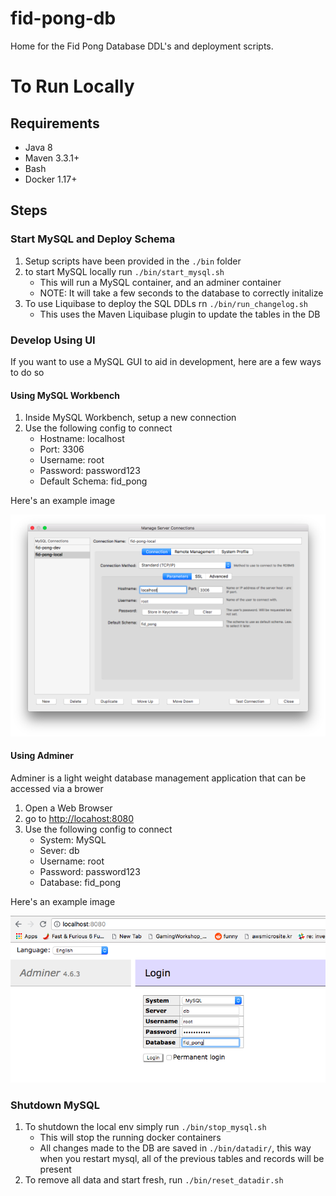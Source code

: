 # fid-pong-db
Home for the Fid Pong Database DDL's and deployment scripts.

# To Run Locally

## Requirements

* Java 8
* Maven 3.3.1+
* Bash
* Docker 1.17+

## Steps

### Start MySQL and Deploy Schema
1. Setup scripts have been provided in the `./bin` folder
2. to start MySQL locally run `./bin/start_mysql.sh`
    * This will run a MySQL container, and an adminer container
    * NOTE: It will take a few seconds to the database to correctly initalize
3. To use Liquibase to deploy the SQL DDLs rn `./bin/run_changelog.sh`
    * This uses the Maven Liquibase plugin to update the tables in the DB

### Develop Using UI

If you want to use a MySQL GUI to aid in development, here are a few ways to do so

#### Using MySQL Workbench

1. Inside MySQL Workbench, setup a new connection
2. Use the following config to connect
    * Hostname: localhost
    * Port: 3306
    * Username: root
    * Password: password123
    * Default Schema: fid_pong

Here's an example image

![MySQL Workbench Connection Image](./docs/images/mysql_workbench.png)

#### Using Adminer

Adminer is a light weight database management application that can be accessed
via a brower

1. Open a Web Browser
2. go to <http://locahost:8080>
3. Use the following config to connect
    * System: MySQL
    * Sever: db
    * Username: root
    * Password: password123
    * Database: fid_pong

Here's an example image

![Adminer Login Example](./docs/images/adminer_login.png)


### Shutdown MySQL
1. To shutdown the local env simply run `./bin/stop_mysql.sh`
    * This will stop the running docker containers
    * All changes made to the DB are saved in `./bin/datadir/`, this way when you restart mysql, 
      all of the previous tables and records will be present
2.  To remove all data and start fresh, run `./bin/reset_datadir.sh`
